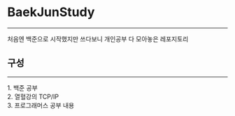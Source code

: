 # BaekJunStudy
<hr>
처음엔 백준으로 시작했지만 쓰다보니 개인공부 다 모아놓은 레포지토리

<br>

## 구성
<hr>
1. 백준 공부<br>
2. 열혈강의 TCP/IP<br>
3. 프로그래머스 공부 내용<br>

